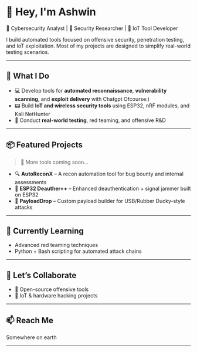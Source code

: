 # 👋 Hey, I'm Ashwin

🚨 Cybersecurity Analyst | 🔐 Security Researcher | 📡 IoT Tool Developer  

I build automated tools focused on offensive security, penetration testing, and IoT exploitation. Most of my projects are designed to simplify real-world testing scenarios.

---

## 🧰 What I Do
- 💻 Develop tools for **automated reconnaissance**, **vulnerability scanning**, and **exploit delivery** with Chatgpt Ofcourse:) 
- 📟 Build **IoT and wireless security tools** using ESP32, nRF modules, and Kali NetHunter
- 🧪 Conduct **real-world testing**, red teaming, and offensive R&D

---

## 📦 Featured Projects
> 🔧 More tools coming soon...

- 🔍 **AutoReconX** – A recon automation tool for bug bounty and internal assessments
- 📡 **ESP32 Deauther++** – Enhanced deauthentication + signal jammer built on ESP32
- 🐚 **PayloadDrop** – Custom payload builder for USB/Rubber Ducky-style attacks

---

## 🚀 Currently Learning
- Advanced red teaming techniques   
- Python + Bash scripting for automated attack chains  

---

## 🤝 Let’s Collaborate
- 🧠 Open-source offensive tools
- 🔗 IoT & hardware hacking projects

---

## 📫 Reach Me
Somewhere on earth

---
